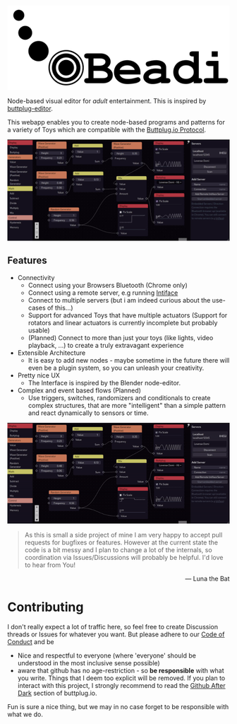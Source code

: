 <p align="center">
    <img src="docs/asset/Logo.svg" alt="Beadi Logo" class="fill-white">
</p>

Node-based visual editor for _adult_ entertainment. This is inspired by [buttplug-editor](https://github.com/MaidKun/buttplug-editor).

This webapp enables you to create node-based programs and patterns for a variety of Toys which are compatible with the [Buttplug.io Protocol](https://buttplug.io/).

![A screenshot of the Beadi Interface](docs/thumb.png)

## Features

- Connectivity
  - Connect using your Browsers Bluetooth (Chrome only)
  - Connect using a remote server, e.g running [Intiface](https://intiface.com/)
  - Connect to multiple servers (but i am indeed curious about the use-cases of this...)
  - Support for advanced Toys that have multiple actuators (Support for rotators and linear actuators is currently incomplete but probably usable)
  - (Planned) Connect to more than just your toys (like lights, video playback, ...) to create a truly extravagant experience
- Extensible Architecture
  - It is easy to add new nodes - maybe sometime in the future there will even be a plugin system, so you can unleash your creativity.
- Pretty nice UX
  - The Interface is inspired by the Blender node-editor.
- Complex and event based flows (Planned)
  - Use triggers, switches, randomizers and conditionals to create complex structures, that are more "intelligent" than a simple pattern and react dynamically to sensors or time.

![A screenshot of the Beadi Interface](docs/preview.gif)

> As this is small a side project of mine I am very happy to accept pull requests for bugfixes or features. However at the current state the code is a bit messy and I plan to change a lot of the internals, so coordination via Issues/Discussions will probably be helpful.
> I'd love to hear from You!

<p align="right">
 — Luna the Bat
</p>

# Contributing

I don't really expect a lot of traffic here, so feel free to create Discussion threads or Issues for whatever you want. But please adhere to our [Code of Conduct](CODE_OF_CONDUCT.md) and be

- Nice and respectful to everyone (where 'everyone' should be understood in the most inclusive sense possible)
- aware that github has no age-restriction - so **be responsible** with what you write. Things that I deem too explicit will be removed. If you plan to interact with this project, I strongly recommend to read the [Github After Dark](https://buttplug-developer-guide.docs.buttplug.io/intro/buttplug-ethics.html#github-after-dark) section of buttplug.io.

Fun is sure a nice thing, but we may in no case forget to be responsible with what we do.
